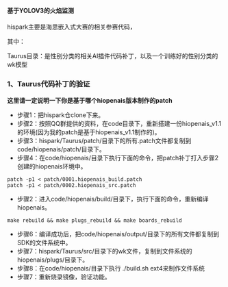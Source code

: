 
#### 基于YOLOV3的火焰监测
hispark主要是海思嵌入式大赛的相关参赛代码，

其中：

Taurus目录：是性别分类的相关AI插件代码补丁，以及一个训练好的性别分类的wk模型


### 1、Taurus代码补丁的验证

**这里请一定说明一下你是基于哪个hiopenais版本制作的patch**

* 步骤1：把hispark仓clone下来。
* 步骤2：按照QQ群提供的资料，在code目录下，重新搭建一份hiopenais_v1.1的环境(因为我的patch是基于hiopenais_v1.1制作的)。
* 步骤3：hispark/Taurus/patch/目录下的所有.patch文件都复制到code/hiopenais/patch/目录下。
* 步骤4：在code/hiopenais/目录下执行下面的命令，把patch补丁打入步骤2创建的hiopenais环境中。

```
patch -p1 < patch/0001.hiopenais_build.patch
patch -p1 < patch/0002.hiopenais_src.patch 
```

* 步骤2：进入code/hiopenais/build/目录下，执行下面的命令，重新编译hiopenais。

```
make rebuild && make plugs_rebuild && make boards_rebuild
```

* 步骤6：编译成功后，把code/hiopenais/output/目录下的所有文件都复制到SDK的文件系统中。
* 步骤7：hispark/Taurus/src/目录下的wk文件，复制到文件系统的hiopenais/plugs/目录下。
* 步骤8：在code/hiopenais/目录下执行 ./build.sh ext4来制作文件系统
* 步骤7：重新烧录镜像，验证功能。



